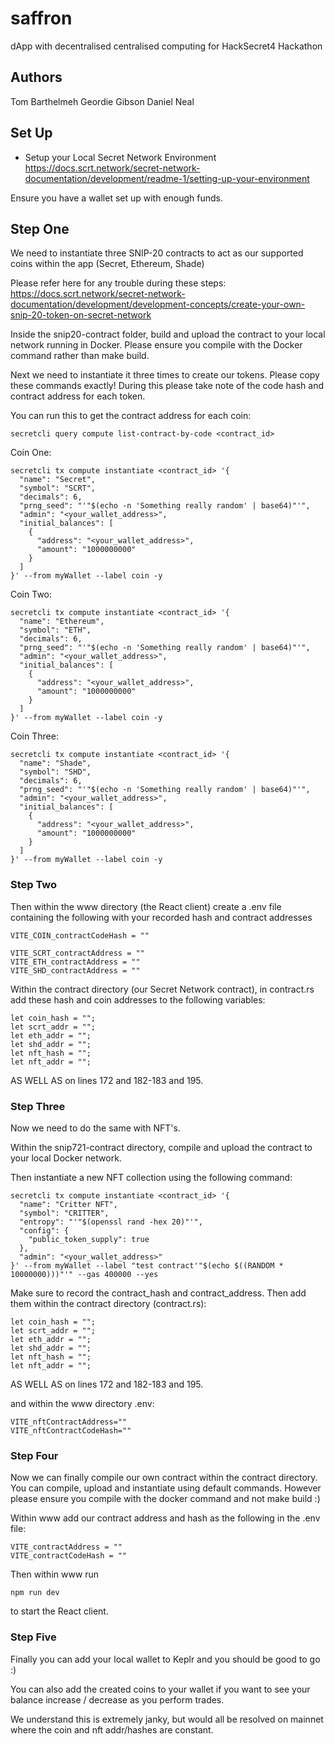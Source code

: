 # saffron

dApp with decentralised centralised computing for HackSecret4 Hackathon

## Authors

Tom Barthelmeh
Geordie Gibson
Daniel Neal

## Set Up

- Setup your Local Secret Network Environment
  https://docs.scrt.network/secret-network-documentation/development/readme-1/setting-up-your-environment

Ensure you have a wallet set up with enough funds.

## Step One

We need to instantiate three SNIP-20 contracts to act as our supported coins within the app (Secret, Ethereum, Shade)

Please refer here for any trouble during these steps: https://docs.scrt.network/secret-network-documentation/development/development-concepts/create-your-own-snip-20-token-on-secret-network

Inside the snip20-contract folder, build and upload the contract to your local network running in Docker. Please ensure you compile with the Docker command rather than make build.

Next we need to instantiate it three times to create our tokens. Please copy these commands exactly! During this please take note of the code hash and contract address for each token.

You can run this to get the contract address for each coin:

```
secretcli query compute list-contract-by-code <contract_id>
```

Coin One:

```
secretcli tx compute instantiate <contract_id> '{
  "name": "Secret",
  "symbol": "SCRT",
  "decimals": 6,
  "prng_seed": "'"$(echo -n 'Something really random' | base64)"'",
  "admin": "<your_wallet_address>",
  "initial_balances": [
    {
      "address": "<your_wallet_address>",
      "amount": "1000000000"
    }
  ]
}' --from myWallet --label coin -y
```

Coin Two:

```
secretcli tx compute instantiate <contract_id> '{
  "name": "Ethereum",
  "symbol": "ETH",
  "decimals": 6,
  "prng_seed": "'"$(echo -n 'Something really random' | base64)"'",
  "admin": "<your_wallet_address>",
  "initial_balances": [
    {
      "address": "<your_wallet_address>",
      "amount": "1000000000"
    }
  ]
}' --from myWallet --label coin -y
```

Coin Three:

```
secretcli tx compute instantiate <contract_id> '{
  "name": "Shade",
  "symbol": "SHD",
  "decimals": 6,
  "prng_seed": "'"$(echo -n 'Something really random' | base64)"'",
  "admin": "<your_wallet_address>",
  "initial_balances": [
    {
      "address": "<your_wallet_address>",
      "amount": "1000000000"
    }
  ]
}' --from myWallet --label coin -y
```

### Step Two

Then within the www directory (the React client) create a .env file containing the following with your recorded hash and contract addresses

```
VITE_COIN_contractCodeHash = ""

VITE_SCRT_contractAddress = ""
VITE_ETH_contractAddress = ""
VITE_SHD_contractAddress = ""
```

Within the contract directory (our Secret Network contract), in contract.rs add these hash and coin addresses to the following variables:

```
let coin_hash = "";
let scrt_addr = "";
let eth_addr = "";
let shd_addr = "";
let nft_hash = "";
let nft_addr = "";
```

AS WELL AS on lines 172 and 182-183 and 195.

### Step Three

Now we need to do the same with NFT's.

Within the snip721-contract directory, compile and upload the contract to your local Docker network.

Then instantiate a new NFT collection using the following command:

```
secretcli tx compute instantiate <contract_id> '{
  "name": "Critter NFT",
  "symbol": "CRITTER",
  "entropy": "'"$(openssl rand -hex 20)"'",
  "config": {
    "public_token_supply": true
  },
  "admin": "<your_wallet_address>"
}' --from myWallet --label "test contract'"$(echo $((RANDOM * 10000000)))"'" --gas 400000 --yes
```

Make sure to record the contract_hash and contract_address. Then add them within the contract directory (contract.rs):

```
let coin_hash = "";
let scrt_addr = "";
let eth_addr = "";
let shd_addr = "";
let nft_hash = "";
let nft_addr = "";
```

AS WELL AS on lines 172 and 182-183 and 195.

and within the www directory .env:

```
VITE_nftContractAddress=""
VITE_nftContractCodeHash=""
```

### Step Four

Now we can finally compile our own contract within the contract directory. You can compile, upload and instantiate using default commands. However please ensure you compile with the docker command and not make build :)

Within www add our contract address and hash as the following in the .env file:

```
VITE_contractAddress = ""
VITE_contractCodeHash = ""
```

Then within www run

```
npm run dev
```

to start the React client.

### Step Five

Finally you can add your local wallet to Keplr and you should be good to go :)

You can also add the created coins to your wallet if you want to see your balance increase / decrease as you perform trades.

We understand this is extremely janky, but would all be resolved on mainnet where the coin and nft addr/hashes are constant.

